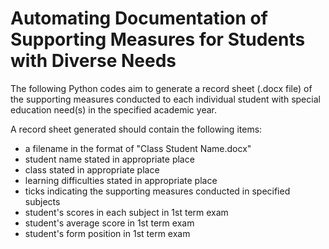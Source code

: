 # Automating Documentation of Supporting Measures for Students with Diverse Needs

The following Python codes aim to generate a record sheet (.docx file) of the supporting measures conducted to each individual student with special education need(s) in the specified academic year.

A record sheet generated should contain the following items:
- a filename in the format of "Class Student Name.docx"
- student name stated in appropriate place
- class stated in appropriate place
- learning difficulties stated in appropriate place
- ticks indicating the supporting measures conducted in specified subjects
- student's scores in each subject in 1st term exam
- student's average score in 1st term exam
- student's form position in 1st term exam
